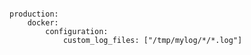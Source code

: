 <!-- usedin: [ _includes/_inlines/Deployment/common/building-a-manifest-file/building-a-manifest-file_specify-additional-livelog-files-v1.md] -->

```

production:
    docker:
        configuration:
            custom_log_files: ["/tmp/mylog/*/*.log"]

```
